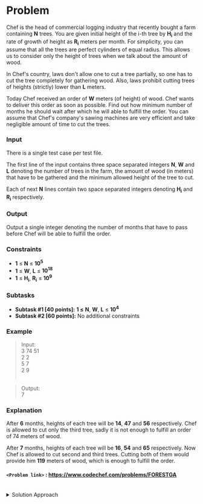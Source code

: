# Problem
Chef is the head of commercial logging industry that recently bought a farm containing **N** trees. You are given initial height of the i-th tree by **H<sub>i</sub>** and the rate of growth of height as **R<sub>i</sub>** meters per month. For simplicity, you can assume that all the trees are perfect cylinders of equal radius. This allows us to consider only the height of trees when we talk about the amount of wood.

In Chef's country, laws don't allow one to cut a tree partially, so one has to cut the tree completely for gathering wood. Also, laws prohibit cutting trees of heights (strictly) lower than **L** meters.

Today Chef received an order of **W** meters (of height) of wood. Chef wants to deliver this order as soon as possible. Find out how minimum number of months he should wait after which he will able to fulfill the order. You can assume that Chef's company's sawing machines are very efficient and take negligible amount of time to cut the trees.

### Input

There is a single test case per test file.

The first line of the input contains three space separated integers **N**, **W** and **L** denoting the number of trees in the farm, the amount of wood (in meters) that have to be gathered and the minimum allowed height of the tree to cut.

Each of next **N** lines contain two space separated integers denoting **H<sub>i</sub>** and **R<sub>i</sub>** respectively.

### Output

Output a single integer denoting the number of months that have to pass before Chef will be able to fulfill the order.

### Constraints

*   **1** ≤ **N** ≤ **10<sup>5</sup>**
*   **1** ≤ **W**, **L** ≤ **10<sup>18</sup>**
*   **1** ≤ **H<sub>i</sub>**, **R<sub>i</sub>** ≤ **10<sup>9</sup>**

### Subtasks

*   **Subtask #1 \[40 points\]:** **1 ≤** **N**, **W**, **L** ≤ **10<sup>4</sup>**
*   **Subtask #2 \[60 points\]:** No additional constraints

### Example
>Input:<br/>
3 74 51<br/>
2 2<br/>
5 7<br/>
2 9<br/><br/>

>Output:<br/>
7<br/>

### Explanation

After **6** months, heights of each tree will be **14**, **47** and **56** respectively. Chef is allowed to cut only the third tree, sadly it is not enough to fulfill an order of 74 meters of wood.

After **7** months, heights of each tree will be **16**, **54** and **65** respectively. Now Chef is allowed to cut second and third trees. Cutting both of them would provide him **119** meters of wood, which is enough to fulfill the order.

#### `<Problem link>` : <https://www.codechef.com/problems/FORESTGA>
<br/>
<details>
  <summary>Solution Approach</summary>
  
  ######
  We simply binary search on all the values from 0 to 10<sup>18</sup> and find out if we can accumulate the required number of woods **W** till current day. If yes, then we try to minimize the number of days.

We use an eval function which loops through the array **H** and find's the height of the tree on day `mid = (low + high)/2`. If the height of the tree is greater than equal to **L** then we include it in our answer or else we exclude it. If at any point we have the required number of woods then we return true or else we return false.
   
  ### References
  
  >https://discuss.codechef.com/questions/81382/forestga-editorial<br/>
  
</details>
